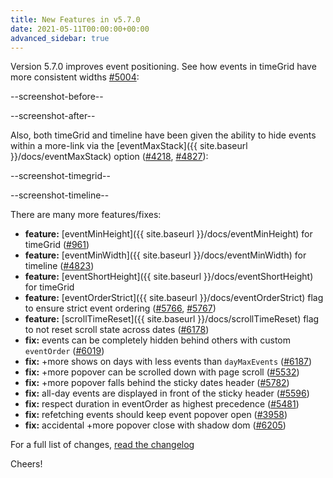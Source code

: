 ```yaml
---
title: New Features in v5.7.0
date: 2021-05-11T00:00:00+00:00
advanced_sidebar: true
---
```


Version 5.7.0 improves event positioning. See how events in timeGrid have more consistent widths [#5004](https://github.com/fullcalendar/fullcalendar/issues/5004):

--screenshot-before--

--screenshot-after--

Also, both timeGrid and timeline have been given the ability to hide events within a more-link via the [eventMaxStack]({{ site.baseurl }}/docs/eventMaxStack) option ([#4218](https://github.com/fullcalendar/fullcalendar/issues/4218), [#4827](https://github.com/fullcalendar/fullcalendar/issues/4827)):

--screenshot-timegrid--

--screenshot-timeline--

There are many more features/fixes:

- **feature:** [eventMinHeight]({{ site.baseurl }}/docs/eventMinHeight) for timeGrid ([#961](https://github.com/fullcalendar/fullcalendar/issues/961))
- **feature:** [eventMinWidth]({{ site.baseurl }}/docs/eventMinWidth) for timeline ([#4823](https://github.com/fullcalendar/fullcalendar/issues/4823))
- **feature:** [eventShortHeight]({{ site.baseurl }}/docs/eventShortHeight) for timeGrid
- **feature:** [eventOrderStrict]({{ site.baseurl }}/docs/eventOrderStrict) flag to ensure strict event ordering ([#5766](https://github.com/fullcalendar/fullcalendar/issues/5766), [#5767](https://github.com/fullcalendar/fullcalendar/issues/5767))
- **feature:** [scrollTimeReset]({{ site.baseurl }}/docs/scrollTimeReset) flag to not reset scroll state across dates ([#6178](https://github.com/fullcalendar/fullcalendar/issues/6178))
- **fix:** events can be completely hidden behind others with custom `eventOrder` ([#6019](https://github.com/fullcalendar/fullcalendar/issues/6019))
- **fix:** +more shows on days with less events than `dayMaxEvents` ([#6187](https://github.com/fullcalendar/fullcalendar/issues/6187))
- **fix:** +more popover can be scrolled down with page scroll ([#5532](https://github.com/fullcalendar/fullcalendar/issues/5532))
- **fix:** +more popover falls behind the sticky dates header ([#5782](https://github.com/fullcalendar/fullcalendar/issues/5782))
- **fix:** all-day events are displayed in front of the sticky header ([#5596](https://github.com/fullcalendar/fullcalendar/issues/5596))
- **fix:** respect duration in eventOrder as highest precedence ([#5481](https://github.com/fullcalendar/fullcalendar/issues/5481))
- **fix:** refetching events should keep event popover open ([#3958](https://github.com/fullcalendar/fullcalendar/issues/3958))
- **fix:** accidental +more popover close with shadow dom ([#6205](https://github.com/fullcalendar/fullcalendar/issues/6205))

For a full list of changes, <a href='' class='more-link'>read the changelog</a>

Cheers!
